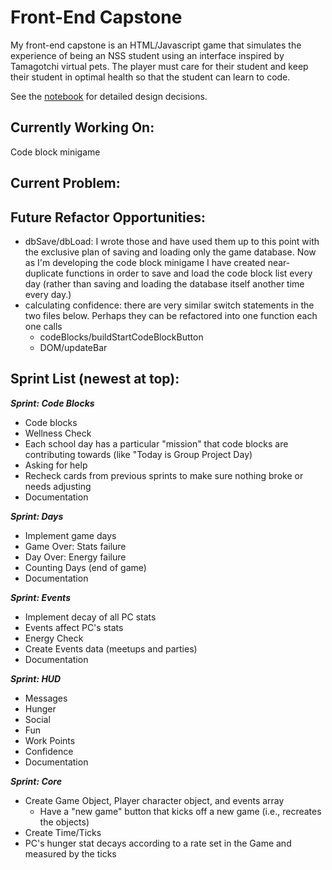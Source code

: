 # Front-End Capstone

My front-end capstone is an HTML/Javascript game that simulates the experience of being an NSS student using an interface inspired by Tamagotchi virtual pets. The player must care for their student and keep their student in optimal health so that the student can learn to code.

See the [notebook](./docs/notebook/readme.md) for detailed design decisions.

## Currently Working On:

Code block minigame

## Current Problem:

## Future Refactor Opportunities:

* dbSave/dbLoad: I wrote those and have used them up to this point with the exclusive plan of saving and loading only the game database. Now as I'm developing the code block minigame I have created near-duplicate functions in order to save and load the code block list every day (rather than saving and loading the database itself another time every day.)
* calculating confidence: there are very similar switch statements in the two files below. Perhaps they can be refactored into one function each one calls
  * codeBlocks/buildStartCodeBlockButton
  * DOM/updateBar

## Sprint List (newest at top):

_**Sprint: Code Blocks**_

* Code blocks
* Wellness Check
* Each school day has a particular "mission" that code blocks are contributing towards (like "Today is Group Project Day)
* Asking for help
* Recheck cards from previous sprints to make sure nothing broke or needs adjusting
* Documentation

_**Sprint: Days**_
* Implement game days
* Game Over: Stats failure
* Day Over: Energy failure
* Counting Days (end of game)
* Documentation

_**Sprint: Events**_
* Implement decay of all PC stats
* Events affect PC's stats
* Energy Check
* Create Events data (meetups and parties)
* Documentation

_**Sprint: HUD**_
* Messages
* Hunger
* Social
* Fun
* Work Points
* Confidence
* Documentation

_**Sprint: Core**_
* Create Game Object, Player character object, and events array
  * Have a "new game" button that kicks off a new game (i.e., recreates the objects)
* Create Time/Ticks
* PC's hunger stat decays according to a rate set in the Game and measured by the ticks